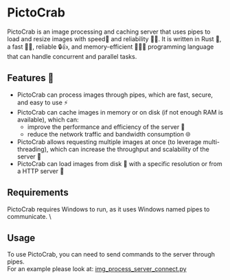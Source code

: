 # PictoCrab
PictoCrab is an image processing and caching server that uses pipes to load and resize images with speed🚀 and reliability 💯🙌. It is written in Rust 🦀, a fast 💨🚀, reliable 🔒👍, and memory-efficient 💾🌟👏 programming language that can handle concurrent and parallel tasks.

## Features 🚀
- PictoCrab can process images through pipes, which are fast, secure, and easy to use ⚡
- PictoCrab can cache images in memory or on disk (if not enough RAM is available), which can:
    - improve the performance and efficiency of the server 🚀
    - reduce the network traffic and bandwidth consumption 🌐
- PictoCrab allows requesting multiple images at once (to leverage multi-threading), which can increase the throughput and scalability of the server 🚀
- PictoCrab can load images from disk 💾 with a specific resolution or from a HTTP server 🌈

## Requirements
PictoCrab requires Windows to run, as it uses Windows named pipes to communicate. \

## Usage
To use PictoCrab, you can need to send commands to the server through pipes. \
For an example please look at:
[img_process_server_connect.py](img_process_server_connect.py)